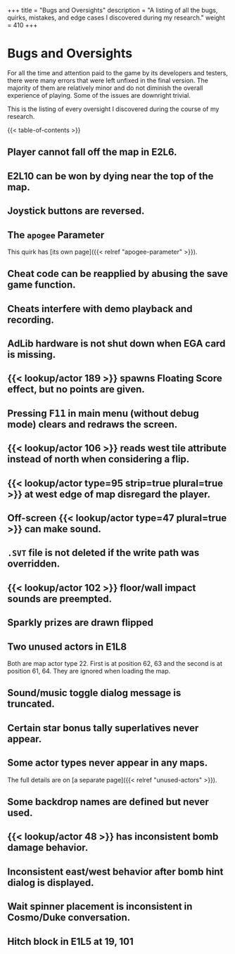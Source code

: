 +++
title = "Bugs and Oversights"
description = "A listing of all the bugs, quirks, mistakes, and edge cases I discovered during my research."
weight = 410
+++

# Bugs and Oversights

For all the time and attention paid to the game by its developers and testers, there were many errors that were left unfixed in the final version. The majority of them are relatively minor and do not diminish the overall experience of playing. Some of the issues are downright trivial.

This is the listing of every oversight I discovered during the course of my research.

{{< table-of-contents >}}

## Player cannot fall off the map in E2L6.

## E2L10 can be won by dying near the top of the map.

## Joystick buttons are reversed.

## The `apogee` Parameter

This quirk has [its own page]({{< relref "apogee-parameter" >}}).

## Cheat code can be reapplied by abusing the save game function.

## Cheats interfere with demo playback and recording.

## AdLib hardware is not shut down when EGA card is missing.

## {{< lookup/actor 189 >}} spawns Floating Score effect, but no points are given.

## Pressing <kbd>F11</kbd> in main menu (without debug mode) clears and redraws the screen.

## {{< lookup/actor 106 >}} reads west tile attribute instead of north when considering a flip.

## {{< lookup/actor type=95 strip=true plural=true >}} at west edge of map disregard the player.

## Off-screen {{< lookup/actor type=47 plural=true >}} can make sound.

## `.SVT` file is not deleted if the write path was overridden.

## {{< lookup/actor 102 >}} floor/wall impact sounds are preempted.

## Sparkly prizes are drawn flipped

## Two unused actors in E1L8

Both are map actor type 22. First is at position 62, 63 and the second is at position 61, 64. They are ignored when loading the map.

## Sound/music toggle dialog message is truncated.

## Certain star bonus tally superlatives never appear.

## Some actor types never appear in any maps.

The full details are on [a separate page]({{< relref "unused-actors" >}}).

## Some backdrop names are defined but never used.

## {{< lookup/actor 48 >}} has inconsistent bomb damage behavior.

## Inconsistent east/west behavior after bomb hint dialog is displayed.

## Wait spinner placement is inconsistent in Cosmo/Duke conversation.

## Hitch block in E1L5 at 19, 101
